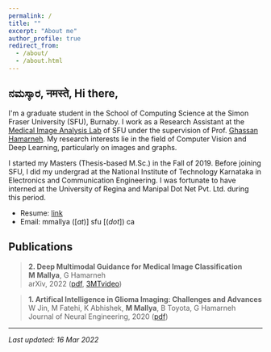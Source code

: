 ```yaml
---
permalink: /
title: ""
excerpt: "About me"
author_profile: true
redirect_from: 
  - /about/
  - /about.html
---
```



ನಮಸ್ಕಾರ, नमस्ते, Hi there,
---

I'm a graduate student in the School of Computing Science at the Simon Fraser University (SFU), Burnaby. I work as a Research Assistant at the [Medical Image Analysis Lab](https://www.medicalimageanalysis.com/) of SFU under the supervision of Prof. [Ghassan Hamarneh](https://scholar.google.com/citations?user=61DdlkAAAAAJ). My research interests lie in the field of Computer Vision and Deep Learning, particularly on images and graphs.

I started my Masters (Thesis-based M.Sc.) in the Fall of 2019. Before joining SFU, I did my undergrad at the National Institute of Technology Karnataka in Electronics and Communication Engineering. I was fortunate to have interned at the University of Regina and Manipal Dot Net Pvt. Ltd. during this period. 

- Resume: [link](https://drive.google.com/file/d/1IOQ4ikzUoqzf_rgm6sm757GcDzokfLYZ/view?usp=sharing)
- Email: mmallya ([_at_)] sfu [(_dot_]) ca

Publications
---

> **2. Deep Multimodal Guidance for Medical Image Classification**  
> **M Mallya**, G Hamarneh  
> arXiv, 2022 ([pdf](https://arxiv.org/pdf/2203.05683.pdf), [3MTvideo](https://youtu.be/hy-haCkZsNo))  

> **1. Artifical Intelligence in Glioma Imaging: Challenges and Advances**  
> W Jin, M Fatehi, K Abhishek, **M Mallya**, B Toyota, G Hamarneh  
> Journal of Neural Engineering, 2020 ([pdf](https://iopscience.iop.org/article/10.1088/1741-2552/ab8131/pdf))  


---

*Last updated: 16 Mar 2022*
